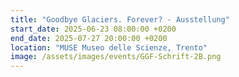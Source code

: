 ```yaml
---
title: "Goodbye Glaciers. Forever? - Ausstellung"
start_date: 2025-06-23 08:00:00 +0200
end_date: 2025-07-27 20:00:00 +0200
location: "MUSE Museo delle Scienze, Trento"
image: /assets/images/events/GGF-Schrift-2B.png
---
```

